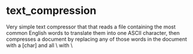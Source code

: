 # text_compression
Very simple text compressor that that reads a file containing the most common English words to translate them into one ASCII character, then compresses a document by replacing any of those words in the document with a \[char] and all \ with \\
